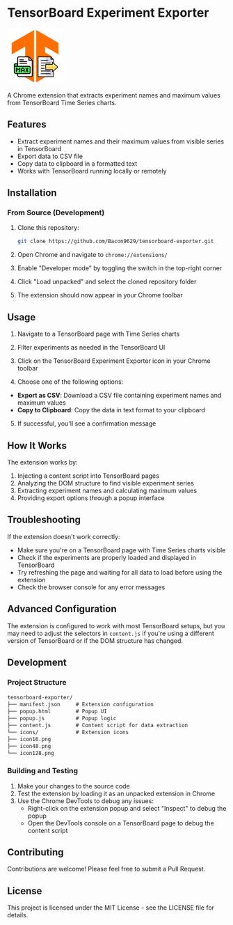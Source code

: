 # TensorBoard Experiment Exporter

![TensorBoard Exporter Logo](icons/icon128.png)

A Chrome extension that extracts experiment names and maximum values from TensorBoard Time Series charts.

## Features

- Extract experiment names and their maximum values from visible series in TensorBoard
- Export data to CSV file
- Copy data to clipboard in a formatted text
- Works with TensorBoard running locally or remotely

## Installation

### From Source (Development)

1. Clone this repository:

    ```bash
    git clone https://github.com/Bacon9629/tensorboard-exporter.git
    ```

2. Open Chrome and navigate to `chrome://extensions/`

3. Enable "Developer mode" by toggling the switch in the top-right corner

4. Click "Load unpacked" and select the cloned repository folder

5. The extension should now appear in your Chrome toolbar

## Usage

1. Navigate to a TensorBoard page with Time Series charts

2. Filter experiments as needed in the TensorBoard UI

3. Click on the TensorBoard Experiment Exporter icon in your Chrome toolbar

4. Choose one of the following options:
- **Export as CSV**: Download a CSV file containing experiment names and maximum values
- **Copy to Clipboard**: Copy the data in text format to your clipboard

5. If successful, you'll see a confirmation message

## How It Works

The extension works by:

1. Injecting a content script into TensorBoard pages
2. Analyzing the DOM structure to find visible experiment series
3. Extracting experiment names and calculating maximum values
4. Providing export options through a popup interface

## Troubleshooting

If the extension doesn't work correctly:

- Make sure you're on a TensorBoard page with Time Series charts visible
- Check if the experiments are properly loaded and displayed in TensorBoard
- Try refreshing the page and waiting for all data to load before using the extension
- Check the browser console for any error messages

## Advanced Configuration

The extension is configured to work with most TensorBoard setups, but you may need to adjust the selectors in `content.js` if you're using a different version of TensorBoard or if the DOM structure has changed.

## Development

### Project Structure

   ```text
   tensorboard-exporter/
   ├── manifest.json     # Extension configuration
   ├── popup.html        # Popup UI
   ├── popup.js          # Popup logic
   ├── content.js        # Content script for data extraction
   └── icons/            # Extension icons
   ├── icon16.png
   ├── icon48.png
   └── icon128.png
   ```


### Building and Testing

1. Make your changes to the source code
2. Test the extension by loading it as an unpacked extension in Chrome
3. Use the Chrome DevTools to debug any issues:
   - Right-click on the extension popup and select "Inspect" to debug the popup
   - Open the DevTools console on a TensorBoard page to debug the content script

## Contributing

Contributions are welcome! Please feel free to submit a Pull Request.

## License

This project is licensed under the MIT License - see the LICENSE file for details.

